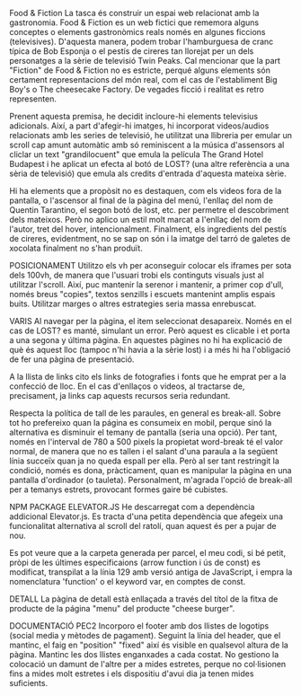 

Food & Fiction
La tasca és construir un espai web relacionat amb la gastronomia. Food & Fiction es un web fictici que rememora alguns conceptes o elements gastronòmics reals només en algunes ficcions (televisives). D'aquesta manera, podem trobar l'hamburguesa de cranc típica de Bob Esponja o el pestís de cireres tan llorejat per un dels personatges a la sèrie de televisió Twin Peaks. Cal mencionar que la part "Fiction" de Food & Fiction no es estricte, perqué alguns elements són certament representacions del món real, com el cas de l'establiment Big Boy's o The cheesecake Factory. De vegades ficció i realitat es retro representen.

Prenent aquesta premisa, he decidit incloure-hi elements televisius adicionals. Així, a part d'afegir-hi imatges, hi incorporat videos/audios relacionats amb les series de televisió, he utilitzat una llibreria per emular un scroll cap amunt automàtic amb só reminiscent a la música d'assensors al cliclar un text "grandilocuent" que emula la película The Grand Hotel Budapest i he aplicat un efecta al botó de LOST? (una altre referència a una sèria de televisió) que emula als credits d'entrada d'aquesta mateixa sèrie. 

Hi ha elements que a propòsit no es destaquen, com els videos fora de la pantalla, o l'ascensor al final de la pàgina del menú, l'enllaç del nom de Quentin Tarantino, el segon botó de lost, etc. per permetre el descobriment dels mateixos. Però no aplico un estil molt marcat a l'enllaç del nom de l'autor, tret del hover, intencionalment. Finalment, els ingredients del pestís de cireres, evidentment, no se sap on són i la imatge del tarró de galetes de xocolata finalment no s'han produït.

POSICIONAMENT
Utilitzo els vh per aconseguir colocar els iframes per sota dels 100vh, de manera que l'usuari trobi els continguts visuals just al utilitzar l'scroll. Així, puc mantenir la serenor i mantenir, a primer cop d'ull, només breus "copies", textos senzills i escuets mantenint amplis espais buits. Utilitzar marges o altres estrategies seria massa enrebuscat.

VARIS
Al navegar per la pàgina, el item seleccionat desapareix. Només en el cas de LOST? es manté, simulant un error. Però aquest es clicable i et porta a una segona y última pàgina. En aquestes pàgines no hi ha explicació de què és aquest lloc (tampoc n'hi havia a la sèrie lost) i a més hi ha l'obligació de fer una pàgina de presentació.

A la llista de links cito els links de fotografies i fonts que he emprat per a la confecció de lloc. En el cas d'enllaços o videos, al tractarse de, precisament, ja links cap aquests recursos seria redundant.

Respecta la política de tall de les paraules, en general es break-all. Sobre tot ho prefereixo quan la página es consumeix en mobil, perque sinó la alternativa es disminuir el temany de pantalla (seria una opció). Per tant, només en l'interval de 780 a 500 pixels la propietat word-break té el valor normal, de manera que no es tallen i el salant d'una paraula a la següent línia succeïx quan ja no queda espall per ella. Però al ser tant restringit la condició, només es dona, pràcticament, quan es manipular la pàgina en una pantalla d'ordinador (o tauleta). Personalment, m'agrada l'opció de break-all per a temanys estrets, provocant formes gaire bé cubistes. 

NPM PACKAGE ELEVATOR.JS
He descarregat com a dependència addicional Elevator.js. Es tracta d'una petita dependència que afegeix una funcionalitat alternativa al scroll del ratolí, quan aquest és per a pujar de nou.

Es pot veure que a la carpeta generada per parcel, el meu codi, si bé petit, pròpi de les últimes especificaions (arrow function i ús de const) es modificat, transpilat a la línia 129 amb versió antiga de JavaScript, i empra la nomenclatura 'function' o el keyword var, en comptes de const.

DETALL
La pàgina de detall està enllaçada a través del títol de la fitxa de producte de la página "menu" del producte "cheese burger".


DOCUMENTACIÓ PEC2
Incorporo el footer amb dos llistes de logotips (social media y mètodes de pagament). Seguint la línia del header, que el mantinc, el faig en "position" "fixed" així és visible en qualsevol altura de la pàgina. Mantinc les dos llistes enganxades a cada costat. No gestiono la colocació un damunt de l'altre per a mides estretes, perque no col·lisionen fins a mides molt estretes i els dispositiu d'avui dia ja tenen mides suficients.